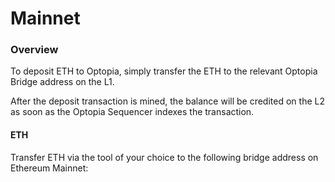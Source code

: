 # Mainnet

### Overview <a href="#overview" id="overview"></a>

To deposit ETH to Optopia, simply transfer the ETH to the relevant Optopia Bridge address on the L1.

After the deposit transaction is mined, the balance will be credited on the L2 as soon as the Optopia Sequencer indexes the transaction.

#### [​](https://docs.blast.io/building/bridges/testnet#eth)ETH <a href="#eth" id="eth"></a>

Transfer ETH via the tool of your choice to the following bridge address on Ethereum Mainnet:
